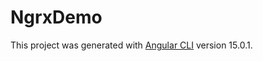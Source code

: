 # NgrxDemo

This project was generated with [Angular CLI](https://github.com/angular/angular-cli) version 15.0.1.
